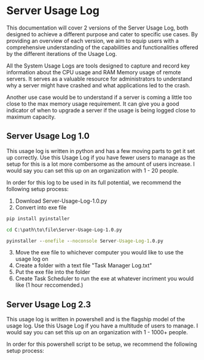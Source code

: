 # Server Usage Log
This documentation will cover 2 versions of the Server Usage Log, both designed to achieve a different purpose and cater to specific use cases. By providing an overview of each version, we aim to equip users with a comprehensive understanding of the capabilities and functionalities offered by the different iterations of the Usage Log.

All the System Usage Logs are tools designed to capture and record key information about the CPU usage and RAM Memory usage of remote servers. It serves as a valuable resource for administrators to understand why a server might have crashed and what applications led to the crash.

Another use case would be to understand if a server is coming a little too close to the max memory usage requirement. It can give you a good indicator of when to upgrade a server if the usage is being logged close to maximum capacity.

## Server Usage Log 1.0
This usage log is written in python and has a few moving parts to get it set up correctly. Use this Usage Log if you have fewer users to manage as the setup for this is a lot more combersome as the amount of users increase. I would say you can set this up on an organization with 1 - 20 people. 

In order for this log to be used in its full potential, we recommend the following setup process:
1. Download Server-Usage-Log-1.0.py
2. Convert into exe file

```cmd
pip install pyinstaller

cd C:\path\to\file\Server-Usage-Log-1.0.py

pyinstaller --onefile --noconsole Server-Usage-Log-1.0.py
```

3. Move the exe file to whichever computer you would like to use the usage log on
4. Create a folder with a text file "Task Manager Log.txt"
5. Put the exe file into the folder
6. Create Task Scheduler to run the exe at whatever incriment you would like (1 hour reccomended.)


## Server Usage Log 2.3
This usage log is written in powershell and is the flagship model of the usage log. Use this Usage Log if you have a multitude of users to manage. I would say you can set this up on an organization with 1 - 1000+ people. 

In order for this powershell script to be setup, we recommend the following setup process:








